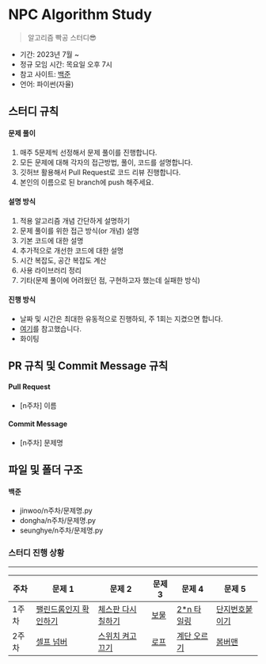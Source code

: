 # NPC Algorithm Study

> 알고리즘 빡공 스터디😎

- 기간: 2023년 7월 ~
- 정규 모임 시간: 목요일 오후 7시
- 참고 사이트: [백준](https://www.acmicpc.net/)
- 언어: 파이썬(자율)

## 스터디 규칙

#### 문제 풀이

1. 매주 5문제씩 선정해서 문제 풀이를 진행합니다.
2. 모든 문제에 대해 각자의 접근방법, 풀이, 코드를 설명합니다.
3. 깃허브 활용해서 Pull Request로 코드 리뷰 진행합니다.
4. 본인의 이름으로 된 branch에 push 해주세요.

#### 설명 방식

1. 적용 알고리즘 개념 간단하게 설명하기
2. 문제 풀이를 위한 접근 방식(or 개념) 설명
3. 기본 코드에 대한 설명
4. 추가적으로 개선한 코드에 대한 설명
5. 시간 복잡도, 공간 복잡도 계산
6. 사용 라이브러리 정리
7. 기타(문제 풀이에 어려웠던 점, 구현하고자 했는데 실패한 방식)

#### 진행 방식

- 날짜 및 시간은 최대한 유동적으로 진행하되, 주 1회는 지켰으면 합니다.
- [여기](https://github.com/soo5717/2021-Algorithm-Study#readme)를 참고했습니다.
- 화이팅

## PR 규칙 및 Commit Message 규칙

#### Pull Request

- [n주차] 이름

#### Commit Message

- [n주차] 문제명

## 파일 및 폴더 구조

#### 백준

- jinwoo/n주차/문제명.py
- dongha/n주차/문제명.py
- seunghye/n주차/문제명.py

### 스터디 진행 상황

---

| **주차** | **문제 1**                                                     | **문제 2**                                                 | **문제 3**                                   | **문제 4**                                           | **문제 5**                                             |
| -------- | -------------------------------------------------------------- | ---------------------------------------------------------- | -------------------------------------------- | ---------------------------------------------------- | ------------------------------------------------------ |
| 1주차    | [팰린드롬인지 확인하기](https://www.acmicpc.net/problem/10988) | [체스판 다시 칠하기](https://www.acmicpc.net/problem/1018) | [보물](https://www.acmicpc.net/problem/1026) | [2\*n 타일링](https://www.acmicpc.net/problem/11726) | [단지번호붙이기](https://www.acmicpc.net/problem/2667) |
| 2주차    | [셀프 넘버](https://www.acmicpc.net/problem/4673)              | [스위치 켜고 끄기](https://www.acmicpc.net/problem/1244)   | [로프](https://www.acmicpc.net/problem/2217) | [계단 오르기](https://www.acmicpc.net/problem/2579)  | [봄버맨](https://www.acmicpc.net/problem/16918)        |
